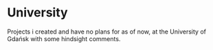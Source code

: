# University
Projects i created and have no plans for as of now, at the University of Gdańsk with some hindsight comments.
